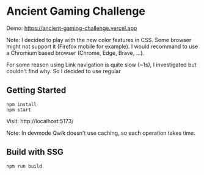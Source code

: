 # Ancient Gaming Challenge

Demo: https://ancient-gaming-challenge.vercel.app

Note: I decided to play with the new color features in CSS. Some browser might not support it (Firefox mobile for example). I would recommand to use a Chromium based browser (Chrome, Edge, Brave, ...).

For some reason using Link navigation is quite slow (~1s), I investigated but couldn't find why. So I decided to use regular <a>

## Getting Started
```
npm install
npm start
```
Visit: http://localhost:5173/

Note: In devmode Qwik doesn't use caching, so each operation takes time.

## Build with SSG

```
npm run build
```
